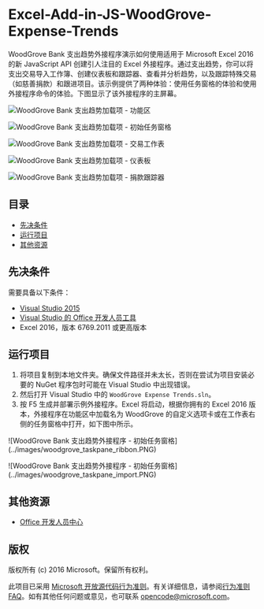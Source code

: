 ﻿# <a name="excel-add-in-js-woodgrove-expense-trends"></a>Excel-Add-in-JS-WoodGrove-Expense-Trends

WoodGrove Bank 支出趋势外接程序演示如何使用适用于 Microsoft Excel 2016 的新 JavaScript API 创建引人注目的 Excel 外接程序。通过支出趋势，你可以将支出交易导入工作簿、创建仪表板和跟踪器、查看并分析趋势，以及跟踪特殊交易（如慈善捐款）和跟进项目。该示例提供了两种体验：使用任务窗格的体验和使用外接程序命令的体验。下图显示了该外接程序的主屏幕。

![WoodGrove Bank 支出趋势加载项 - 功能区](../images/woodgrove_taskpane_ribbon.PNG)

![WoodGrove Bank 支出趋势加载项 - 初始任务窗格](../images/woodgrove_taskpane_import.PNG)

![WoodGrove Bank 支出趋势加载项 - 交易工作表](../images/woodgrove_taskpane_data.PNG)

![WoodGrove Bank 支出趋势加载项 - 仪表板](../images/woodgrove_taskpane_dashboard.PNG)

![WoodGrove Bank 支出趋势加载项 - 捐款跟踪器](../images/woodgrove_taskpane_donations.PNG)

## <a name="table-of-contents"></a>目录

- [先决条件](#prerequisites)
- [运行项目](#run-the-project)
- [其他资源](#additional-resources)

## <a name="prerequisites"></a>先决条件

需要具备以下条件：

- [Visual Studio 2015](https://www.visualstudio.com/downloads/download-visual-studio-vs.aspx)
- [Visual Studio 的 Office 开发人员工具](https://www.visualstudio.com/en-us/features/office-tools-vs.aspx)
- Excel 2016，版本 6769.2011 或更高版本

## <a name="run-the-project"></a>运行项目

1. 将项目复制到本地文件夹。确保文件路径并未太长，否则在尝试为项目安装必要的 NuGet 程序包时可能在 Visual Studio 中出现错误。
2. 然后打开 Visual Studio 中的 `WoodGrove Expense Trends.sln`。
3. 按 F5 生成并部署示例外接程序。Excel 将启动，根据你拥有的 Excel 2016 版本，外接程序在功能区中加载名为 WoodGrove 的自定义选项卡或在工作表右侧的任务窗格中打开，如下图中所示。

![WoodGrove Bank 支出趋势外接程序 - 初始任务窗格] (../images/woodgrove_taskpane_ribbon.PNG)

![WoodGrove Bank 支出趋势外接程序 - 初始任务窗格] (../images/woodgrove_taskpane_import.PNG)

## <a name="additional-resources"></a>其他资源

- [Office 开发人员中心](http://dev.office.com/)

## <a name="copyright"></a>版权

版权所有 (c) 2016 Microsoft。保留所有权利。

此项目已采用 [Microsoft 开放源代码行为准则](https://opensource.microsoft.com/codeofconduct/)。有关详细信息，请参阅[行为准则 FAQ](https://opensource.microsoft.com/codeofconduct/faq/)。如有其他任何问题或意见，也可联系 [opencode@microsoft.com](mailto:opencode@microsoft.com)。
